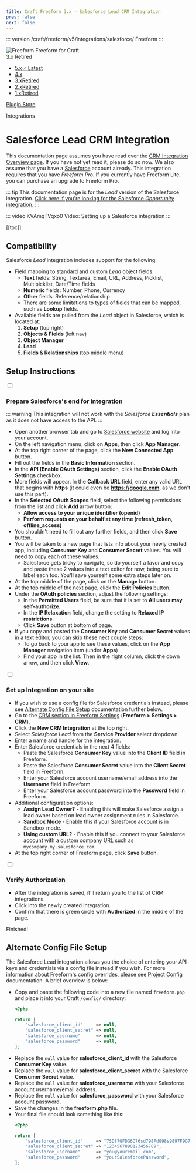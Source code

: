 ```yaml
---
title: Craft Freeform 3.x - Salesforce Lead CRM Integration
prev: false
next: false
---
```


<meta property="og:image" content="https://docs.solspace.com/extras/social/craft/freeform/freeform.png" />

::: version /craft/freeform/v5/integrations/salesforce/
Freeform
:::

<div id="pr-heading">
    <img src="https://docs.solspace.com/extras/icons/products/freeform-icon.png" alt="Freeform" class="pr-image">
    <span class="pr-name">Freeform</span>
    <span class="pr-category">for Craft</span>
    <div class="pr-v-wrapper">
        <div class="pr-v">
            <span class="pr-v-v">3.x</span>
            <span class="pr-v-type pr-retired">Retired</span>
            <span class="pr-v-arrow arrow down"></span>
        </div>
        <ul class="pr-v-list">
            <li><a href="/craft/freeform/v5/">5.x<span class="pr-v-type pr-latest">✓ Latest</span></a></li>
            <li><a href="/craft/freeform/v4/">4.x</a></li>
            <li><a href="/craft/freeform/v3/">3.x<span class="pr-v-type pr-retired">Retired</span></a></li>
            <li><a href="/craft/freeform/v2/">2.x<span class="pr-v-type pr-retired">Retired</span></a></li>
            <li><a href="/craft/freeform/v1/">1.x<span class="pr-v-type pr-retired">Retired</span></a></li>
        </ul>
    </div>
    <div class="pr-buy">
        <a href="https://plugins.craftcms.com/freeform" class="button button-blue"><span class="external-url">Plugin Store</span></a>
    </div>
</div>

<span class="page-section">Integrations</span>

# Salesforce Lead CRM Integration <Badge type="pro" text="Pro" />

This documentation page assumes you have read over the [CRM Integration Overview page](README.md). If you have not yet read it, please do so now. We also assume that you have a [Salesforce](https://www.salesforce.com) account already. This integration requires that you have *Freeform Pro*. If you currently have Freeform Lite, you can purchase an upgrade to Freeform Pro.

::: tip
This documentation page is for the *Lead* version of the Salesforce integration. [Click here if you're looking for the Salesforce *Opportunity* integration.](salesforce-opportunity.md)
:::

::: video KVAmqTVqxo0
Video: Setting up a Salesforce integration
:::


[[toc]]


<div class="content-block">

## Compatibility

Salesforce *Lead* integration includes support for the following:

- Field mapping to standard and custom *Lead* object fields:
    - **Text** fields: String, Textarea, Email, URL, Address, Picklist, Multipicklist, Date/Time fields
    - **Numeric** fields: Number, Phone, Currency
    - **Other** fields: Reference/relationship
    - There are some limitations to types of fields that can be mapped, such as **Lookup** fields.
- Available fields are pulled from the *Lead* object in Salesforce, which is located at:
    1. **Setup** (top right)
    2. **Objects & Fields** (left nav)
    3. **Object Manager**
    4. **Lead**
    5. **Fields & Relationships** (top middle menu)

</div>
<div class="content-block">

## Setup Instructions

<div class="step">
<label for="step1"><input type="checkbox" class="step-check" id="step1">

### Prepare Salesforce's end for Integration

</label>

::: warning
This integration will not work with the _Salesforce **Essentials**_ plan as it does not have access to the API.
:::

- Open another browser tab and go to [Salesforce website](https://login.salesforce.com) and log into your account.
- On the left navigation menu, click on **Apps**, then click **App Manager**.
- At the top right corner of the page, click the **New Connected App** button.
- Fill out the fields in the **Basic Information** section.
- In the **API (Enable OAuth Settings)** section, click the **Enable OAuth Settings** checkbox.
- More fields will appear. In the **Callback URL** field, enter any valid URL that begins with **https** (it could even be **https://google.com**, as we don't use this part).
- In the **Selected OAuth Scopes** field, select the following permissions from the list and click **Add** arrow button:
    - **Allow access to your unique identifier (openid)**
    - **Perform requests on your behalf at any time (refresh_token, offline_access)**
- You shouldn't need to fill out any further fields, and then click **Save** button.
- You will be taken to a new page that lists info about your newly created app, including **Consumer Key** and **Consumer Secret** values. You will need to copy each of these values.
    - Salesforce gets tricky to navigate, so do yourself a favor and copy and paste these 2 values into a text editor for now, being sure to label each too. You'll save yourself some extra steps later on.
- At the top middle of the page, click on the **Manage** button.
- At the top middle of the next page, click the **Edit Policies** button.
- Under the **OAuth policies** section, adjust the following settings:
    - In the **Permitted Users** field, be sure that it is set to **All users may self-authorize**.
    - In the **IP Relaxation** field, change the setting to **Relaxed IP restrictions**.
    - Click **Save** button at bottom of page.
- If you copy and pasted the **Consumer Key** and **Consumer Secret** values in a text editor, you can skip these next couple steps:
    - To go back to your app to see these values, click on the **App Manager** navigation item (under **Apps**)
    - Find your app in the list. Then in the right column, click the down arrow, and then click **View**.

</div>

<div class="step">
<label for="step2"><input type="checkbox" class="step-check" id="step2">

### Set up Integration on your site

</label>

- If you wish to use a config file for Salesforce credentials instead, please see [Alternate Config File Setup](#alternate-config-file-setup) documentation further below.
- Go to the [CRM section in Freeform Settings](../../setup/settings.md#crm) (**Freeform > Settings > CRM**).
- Click the **New CRM Integration** at the top right.
- Select *Salesforce Lead* from the **Service Provider** select dropdown.
- Enter a name and handle for the integration.
- Enter Salesforce credentials in the next 4 fields:
    - Paste the Salesforce **Consumer Key** value into the **Client ID** field in Freeform.
    - Paste the Salesforce **Consumer Secret** value into the **Client Secret** field in Freeform.
    - Enter your Salesforce account username/email address into the **Username** field in Freeform.
    - Enter your Salesforce account password into the **Password** field in Freeform.
- Additional configuration options:
    - **Assign Lead Owner?** - Enabling this will make Salesforce assign a lead owner based on lead owner assignment rules in Salesforce.
    - **Sandbox Mode** - Enable this if your Salesforce account is in Sandbox mode.
    - **Using custom URL?** - Enable this if you connect to your Salesforce account with a custom company URL such as `mycompany.my.salesforce.com`.
- At the top right corner of Freeform page, click **Save** button.

</div>

<div class="step">
<label for="step3"><input type="checkbox" class="step-check" id="step3">

### Verify Authorization

</label>

- After the integration is saved, it'll return you to the list of CRM integrations.
- Click into the newly created integration.
- Confirm that there is green circle with **Authorized** in the middle of the page.

</div>

<div class="step-finished">Finished!</div>

</div>
<div class="content-block">

## Alternate Config File Setup
The Salesforce Lead integration allows you the choice of entering your API keys and credentials via a config file instead if you wish. For more information about Freeform's config overrides, please see [Project Config](../../setup/project-config.md) documentation. A brief overview is below:

- Copy and paste the following code into a new file named `freeform.php` and place it into your Craft `/config/` directory:
    ``` php
    <?php

    return [
        "salesforce_client_id"     => null,
        "salesforce_client_secret" => null,
        "salesforce_username"      => null,
        "salesforce_password"      => null,
    ];
    ```
- Replace the `null` value for **salesforce_client_id** with the Salesforce **Consumer Key** value.
- Replace the `null` value for **salesforce_client_secret** with the Salesforce **Consumer Secret** value.
- Replace the `null` value for **salesforce_username** with your Salesforce account username/email address.
- Replace the `null` value for **salesforce_password** with your Salesforce account password.
- Save the changes in the **freeform.php** file.
- Your final file should look something like this:
    ``` php
    <?php

    return [
        "salesforce_client_id"     => "7SDf7GFDG6O76sd798FdG98s9897F9G7dSFDF9G7sd980G8dfG9FG_aSD650g8dsh7D98g79Fs98ds0788Ps",
        "salesforce_client_secret" => "1234567890123456789",
        "salesforce_username"      => "you@youremail.com",
        "salesforce_password"      => "yourSalesforcePassword",
    ];
    ```

</div>